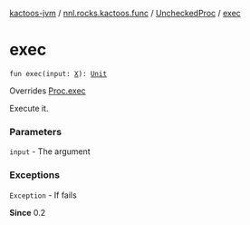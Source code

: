 [kactoos-jvm](../../index.md) / [nnl.rocks.kactoos.func](../index.md) / [UncheckedProc](index.md) / [exec](./exec.md)

# exec

`fun exec(input: `[`X`](index.md#X)`): `[`Unit`](https://kotlinlang.org/api/latest/jvm/stdlib/kotlin/-unit/index.html)

Overrides [Proc.exec](../../nnl.rocks.kactoos/-proc/exec.md)

Execute it.

### Parameters

`input` - The argument

### Exceptions

`Exception` - If fails

**Since**
0.2

